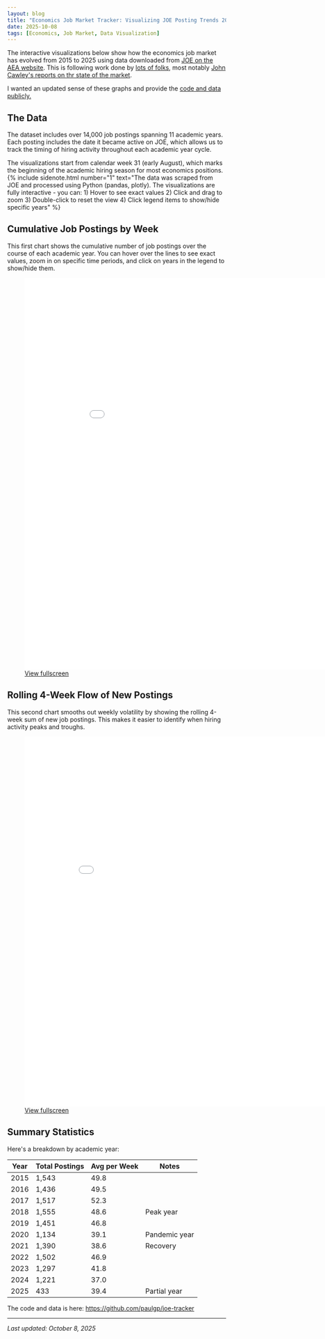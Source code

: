 ```yaml
---
layout: blog
title: "Economics Job Market Tracker: Visualizing JOE Posting Trends 2015-2025"
date: 2025-10-08
tags: [Economics, Job Market, Data Visualization]
---
```


The interactive visualizations below show how the economics job market has evolved from 2015 to 2025 using data downloaded from [JOE on the AEA website](https://www.aeaweb.org/joe/listings). This is following work done by [lots of folks](https://open.substack.com/pub/globaldev/p/twilight-of-the-econs?r=2iog7&utm_medium=ios), most notably [John Cawley's reports on thr state of the market](https://www.aeaweb.org/joe/communications/joe-by-sector-10-2024).

I wanted an updated sense of these graphs and provide the [code and data publicly.](https://github.com/paulgp/joe-tracker) 

## The Data

The dataset includes over 14,000 job postings spanning 11 academic years. Each posting includes the date it became active on JOE, which allows us to track the timing of hiring activity throughout each academic year cycle.

The visualizations start from calendar week 31 (early August), which marks the beginning of the academic hiring season for most economics positions.{% include sidenote.html number="1" text="The data was scraped from JOE and processed using Python (pandas, plotly). The visualizations are fully interactive - you can: 1) Hover to see exact values 2) Click and drag to zoom 3) Double-click to reset the view 4) Click legend items to show/hide specific years" %}


## Cumulative Job Postings by Week

This first chart shows the cumulative number of job postings over the course of each academic year. You can hover over the lines to see exact values, zoom in on specific time periods, and click on years in the legend to show/hide them.

<figure class="widefigure">
<iframe src="/joe-tracker/job_postings_by_week.html" width="900px" height="900px" frameborder="0"></iframe>
<figcaption><a href="/joe-tracker/job_postings_by_week.html">View fullscreen</a></figcaption>
</figure>


## Rolling 4-Week Flow of New Postings

This second chart smooths out weekly volatility by showing the rolling 4-week sum of new job postings. This makes it easier to identify when hiring activity peaks and troughs.

<figure class="widefigure">
<iframe src="/joe-tracker/job_postings_rolling_4wk.html" width="850px" height="850px" frameborder="0"></iframe>
<figcaption><a href="/joe-tracker/job_postings_rolling_4wk.html">View fullscreen</a></figcaption>
</figure>

## Summary Statistics

Here's a breakdown by academic year:

| Year | Total Postings | Avg per Week | Notes |
|------|---------------|--------------|--------|
| 2015 | 1,543 | 49.8 | |
| 2016 | 1,436 | 49.5 | |
| 2017 | 1,517 | 52.3 | |
| 2018 | 1,555 | 48.6 | Peak year |
| 2019 | 1,451 | 46.8 | |
| 2020 | 1,134 | 39.1 | Pandemic year |
| 2021 | 1,390 | 38.6 | Recovery |
| 2022 | 1,502 | 46.9 | |
| 2023 | 1,297 | 41.8 | |
| 2024 | 1,221 | 37.0 | |
| 2025 | 433 | 39.4 | Partial year |


The code and data is here: https://github.com/paulgp/joe-tracker

---

*Last updated: October 8, 2025*
